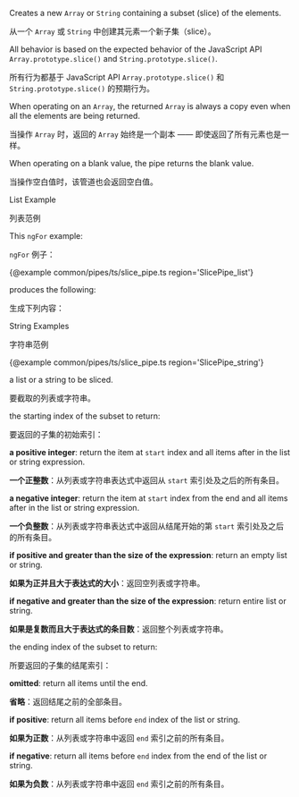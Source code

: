 Creates a new `Array` or `String` containing a subset \(slice\) of the elements.

从一个 `Array` 或 `String` 中创建其元素一个新子集（slice）。

All behavior is based on the expected behavior of the JavaScript API `Array.prototype.slice()`
and `String.prototype.slice()`.

所有行为都基于 JavaScript API `Array.prototype.slice()` 和 `String.prototype.slice()`
的预期行为。

When operating on an `Array`, the returned `Array` is always a copy even when all
the elements are being returned.

当操作 `Array` 时，返回的 `Array` 始终是一个副本 —— 即使返回了所有元素也是一样。

When operating on a blank value, the pipe returns the blank value.

当操作空白值时，该管道也会返回空白值。

List Example

列表范例

This `ngFor` example:

`ngFor` 例子：

{&commat;example common/pipes/ts/slice_pipe.ts region='SlicePipe_list'}



produces the following:

生成下列内容：

String Examples

字符串范例

{&commat;example common/pipes/ts/slice_pipe.ts region='SlicePipe_string'}



a list or a string to be sliced.

要截取的列表或字符串。

the starting index of the subset to return:

要返回的子集的初始索引：

**a positive integer**: return the item at `start` index and all items after
in the list or string expression.

**一个正整数**：从列表或字符串表达式中返回从 `start` 索引处及之后的所有条目。

**a negative integer**: return the item at `start` index from the end and all items after
in the list or string expression.

**一个负整数**：从列表或字符串表达式中返回从结尾开始的第 `start` 索引处及之后的所有条目。

**if positive and greater than the size of the expression**: return an empty list or
string.

**如果为正并且大于表达式的大小**：返回空列表或字符串。

**if negative and greater than the size of the expression**: return entire list or string.

**如果是复数而且大于表达式的条目数**：返回整个列表或字符串。

the ending index of the subset to return:

所要返回的子集的结尾索引：

**omitted**: return all items until the end.

**省略**：返回结尾之前的全部条目。

**if positive**: return all items before `end` index of the list or string.

**如果为正数**：从列表或字符串中返回 `end` 索引之前的所有条目。

**if negative**: return all items before `end` index from the end of the list or string.

**如果为负数**：从列表或字符串中返回 `end` 索引之前的所有条目。